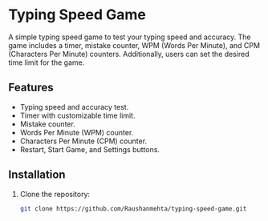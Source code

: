 # Typing Speed Game

A simple typing speed game to test your typing speed and accuracy. The game includes a timer, mistake counter, WPM (Words Per Minute), and CPM (Characters Per Minute) counters. Additionally, users can set the desired time limit for the game.

## Features

- Typing speed and accuracy test.
- Timer with customizable time limit.
- Mistake counter.
- Words Per Minute (WPM) counter.
- Characters Per Minute (CPM) counter.
- Restart, Start Game, and Settings buttons.

## Installation

1. Clone the repository:
   ```sh
   git clone https://github.com/Raushanmehta/typing-speed-game.git
